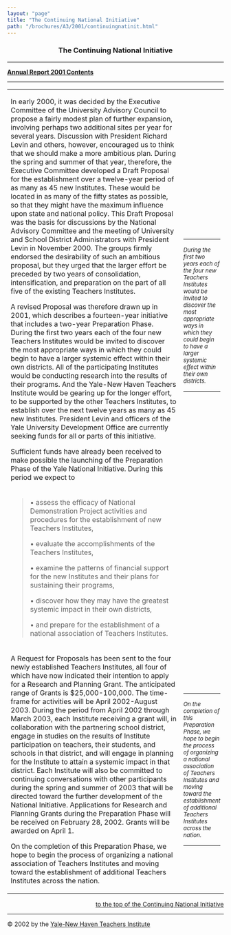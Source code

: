 ```yaml
---
layout: "page"
title: "The Continuing National Initiative"
path: "/brochures/A3/2001/continuingnatinit.html"
---
```

<main>
<center><a name="top"></a><b><h3>The Continuing National Initiative</h3></b></center>
<hr/>
<b><a href="index.html">Annual Report 2001 Contents</a>
</b>
<hr/>
<table cellpadding="2">
<tbody><tr>
<td width="85%"><p>In early 2000, it was decided by the Executive Committee of the University Advisory Council to propose a fairly modest plan of further expansion, involving perhaps two additional sites per year for several years. Discussion with President Richard Levin and others, however, encouraged us to think that we should make a more ambitious plan. During the spring and summer of that year, therefore, the Executive Committee developed a Draft Proposal for the establishment over a twelve-year period of as many as 45 new Institutes. These would be located in as many of the fifty states as possible, so that they might have the maximum influence upon state and national policy. This Draft Proposal was the basis for discussions by the National Advisory Committee and the meeting of University and School District Administrators with President Levin in November 2000. The groups firmly endorsed the desirability of such an ambitious proposal, but they urged that the larger effort be preceded by two years of consolidation, intensification, and preparation on the part of all five of the existing Teachers Institutes.
</p>
<p>A revised Proposal was therefore drawn up in 2001, which describes a fourteen-year initiative that includes a two-year Preparation Phase. During the first two years each of the four new Teachers Institutes would be invited to discover the most appropriate ways in which they could begin to have a larger systemic effect within their own districts. All of the participating Institutes would be conducting research into the results of their programs. And the Yale-New Haven Teachers Institute would be gearing up for the longer effort, to be supported by the other Teachers Institutes, to establish over the next twelve years as many as 45 new Institutes. President Levin and officers of the Yale University Development Office are currently seeking funds for all or parts of this initiative.
</p>
<p>Sufficient funds have already been received to make possible the launching of the Preparation Phase of the Yale National Initiative. During this period we expect to
</p>
</td>
<!-- CALLOUT/SIDEBAR BELOW -->
<td>
<br/>
<br/>
<br/>
<br/>
<br/>
<br/>
<hr/>
<font size="-1"><i>During the first two years each of the four new Teachers Institutes would be invited to discover the most appropriate ways in which they could begin to have a larger systemic effect within their own districts.</i></font>
<hr/>
</td>
</tr>
<tr>
</tr>
<tr>
</tr>
<tr>
</tr>
<tr>
<td width="85%">
<blockquote>• assess the efficacy of National Demonstration Project activities and procedures for the establishment of new Teachers Institutes,
<p>• evaluate the accomplishments of the Teachers Institutes, 
</p>
<p>• examine the patterns of financial support for the new Institutes and their plans for sustaining their programs, 
</p>
<p>• discover how they may have the greatest systemic impact in their own districts, 
</p>
<p>• and prepare for the establishment of a national association of Teachers Institutes.
</p></blockquote>
</td>
</tr>
<tr>
<td width="85%">
<p>A Request for Proposals has been sent to the four newly established Teachers Institutes, all four of which have now indicated their intention to apply for a Research and Planning Grant. The anticipated range of Grants is $25,000-100,000. The time-frame for activities will be April 2002-August 2003. During the period from April 2002 through March 2003, each Institute receiving a grant will, in collaboration with the partnering school district, engage in studies on the results of Institute participation on teachers, their students, and schools in that district, and will engage in planning for the Institute to attain a systemic impact in that district. Each Institute will also be committed to continuing conversations with other participants during the spring and summer of 2003 that will be directed toward the further development of the National Initiative. Applications for Research and Planning Grants during the Preparation Phase will be received on February 28, 2002. Grants will be awarded on April 1.
</p>
<p>On the completion of this Preparation Phase, we hope to begin the process of organizing a national association of Teachers Institutes and moving toward the establishment of additional Teachers Institutes across the nation.
</p>
</td>
<!-- CALLOUT/SIDEBAR BELOW -->
<td>
<hr/>
<font size="-1"><i>On the completion of this Preparation Phase, we hope to begin the process of organizing a national association of Teachers Institutes and moving toward the establishment of additional Teachers Institutes across the nation.</i></font>
<hr/>
</td>
</tr>
<tr>
</tr>
<tr>
</tr>
<tr>
</tr>
</tbody></table>
<div align="RIGHT"><a href="#top">to the top of the Continuing National Initiative</a></div>
<hr/>
© 2002 by the <a href="..\..\..\">Yale-New Haven Teachers Institute</a>
</main>